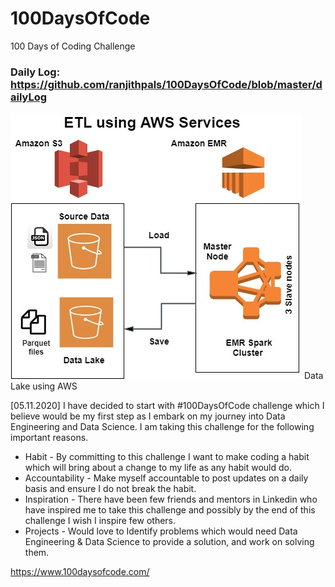 # 100DaysOfCode
100 Days of Coding Challenge

### Daily Log: https://github.com/ranjithpals/100DaysOfCode/blob/master/dailyLog

![Data Lake Architecture](Architecture.jpg)
Data Lake using AWS

[05.11.2020] I have decided to start with #100DaysOfCode
challenge which I believe would be my first step as I embark on my journey into Data Engineering and Data Science. I am taking this challenge for the following important reasons.

- Habit - By committing to this challenge I want to make coding a habit which will bring about a change to my life as any habit would do.
- Accountability - Make myself accountable to post updates on a daily basis and ensure I do not break the habit.
- Inspiration - There have been few friends and mentors in Linkedin who have inspired me to take this challenge and possibly by the end of this challenge I wish I inspire few others.
- Projects - Would love to Identify problems which would need Data Engineering & Data Science to provide a solution, and work on solving them.

https://www.100daysofcode.com/
